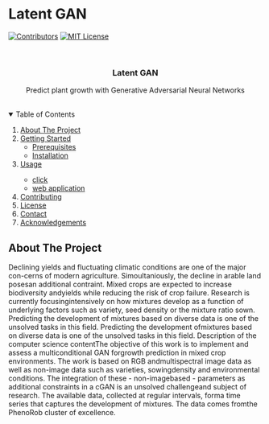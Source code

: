 # Latent GAN

<!-- PROJECT SHIELDS -->
<!--
*** https://www.markdownguide.org/basic-syntax/#reference-style-links
-->
[![Contributors][contributors-shield]][contributors-url]
[![MIT License][license-shield]][license-url]


<!-- PROJECT LOGO -->
<br />
<p align="center">
  <h3 align="center">Latent GAN</h3>
  <p align="center">
    Predict plant growth with Generative Adversarial Neural Networks
    <br />
    <br />
  </p>
</p>

<!-- TABLE OF CONTENTS -->
<details open="open">
  <summary>Table of Contents</summary>
  <ol>
    <li>
      <a href="#about-the-project">About The Project</a>
      <ul>
      </ul>
    </li>
    <li>
      <a href="#getting-started">Getting Started</a>
      <ul>
        <li><a href="#prerequisites">Prerequisites</a></li>
        <li><a href="#installation">Installation</a></li>
      </ul>
    </li>
    <li><a href="#usage">Usage</a></li>
    <ul>
      <li><a href="#click">click</a></li>
      <li><a href="#web">web application</a></li>
    </ul>  
    <li><a href="#contributing">Contributing</a></li>
    <li><a href="#license">License</a></li>
    <li><a href="#contact">Contact</a></li>
    <li><a href="#acknowledgements">Acknowledgements</a></li>
  </ol>
</details>

## About The Project
Declining yields and fluctuating climatic conditions are one of the major con-cerns of modern agriculture. Simoultaniously, the decline in arable land posesan additional contraint.  Mixed crops are expected to increase biodiversity andyields while reducing the risk of crop failure. Research is currently focusingintensively on how mixtures develop as a function of underlying factors such as variety, seed density or the mixture ratio sown. Predicting the development of mixtures based on diverse data is one of the unsolved tasks in this field.
Predicting the development ofmixtures based on diverse data is one of the unsolved tasks in this field. Description of the computer science contentThe objective of this work is to implement and assess a multiconditional GAN forgrowth prediction in mixed crop environments.  The work is based on RGB andmultispectral  image  data  as  well  as  non-image  data  such  as  varieties,  sowingdensity and environmental  conditions. The  integration  of  these - non-imagebased - parameters as additional constraints in a cGAN is an unsolved challengeand subject of research. The available data, collected at regular intervals, forma time series that captures the development of mixtures.  The data comes fromthe PhenoRob cluster of excellence.








<!-- MARKDOWN LINKS & IMAGES -->
<!-- https://www.markdownguide.org/basic-syntax/#reference-style-links -->
[contributors-shield]: https://img.shields.io/github/contributors/othneildrew/Best-README-Template.svg?style=for-the-badge
[contributors-url]: https://github.com/Mirindi95/Latent-GAN/graphs/contributors
[license-shield]: https://img.shields.io/github/license/othneildrew/Best-README-Template.svg?style=for-the-badge
[license-url]: https://github.com/othneildrew/Best-README-Template/blob/master/LICENSE.txt


